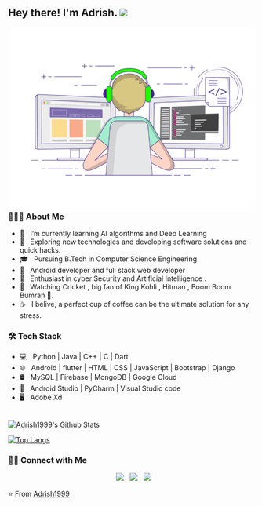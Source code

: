 <h2> Hey there! I'm Adrish. <img src="https://github.com/souvikguria98/souvikguria98/blob/master/Hi.gif" width="25"></h2>
<img align="right" alt="GIF" src="https://raw.githubusercontent.com/devSouvik/devSouvik/master/gif3.gif" width="500"/>

<h3> 👨🏻‍💻 About Me </h3>

- 🔭 &nbsp; I’m currently learning AI algorithms and Deep Learning
- 🤔 &nbsp; Exploring new technologies and developing software solutions and quick hacks.
- 🎓 &nbsp; Pursuing B.Tech in Computer Science Engineering
- 💼 &nbsp; Android developer and full stack web developer
- 🌱 &nbsp; Enthusiast in cyber Security and Artificial Intelligence .
- 🏏 &nbsp; Watching Cricket , big fan of King Kohli , Hitman , Boom Boom Bumrah 💙.
- ☕ &nbsp; I belive, a perfect cup of coffee can be the ultimate solution for any stress. 

<h3>🛠 Tech Stack</h3>

- 💻 &nbsp; Python | Java | C++ | C | Dart
- 🌐 &nbsp; Android | flutter | HTML | CSS | JavaScript | Bootstrap | Django
- 🛢 &nbsp; MySQL | Firebase | MongoDB | Google Cloud
- 🔧 &nbsp; Android Studio | PyCharm | Visual Studio code
- 🖥 &nbsp; Adobe Xd 

<br>

<img align="center" src="https://github-readme-stats.vercel.app/api?username=Adrish1999&include_all_commits=true&count_private=true&show_icons=true&line_height=20&title_color=7A7ADB&icon_color=2234AE&text_color=D3D3D3&bg_color=0,000000,130F40" alt="Adrish1999's Github Stats">

</br>

[![Top Langs](https://github-readme-stats.vercel.app/api/top-langs/?username=Adrish1999&layout=compact&text_color=daf7dc&bg_color=151515)](https://github.com/Adrish1999/github-readme-stats)


<h3> 🤝🏻 Connect with Me </h3>

<p align="center">
&nbsp; <a href="https://www.instagram.com/pongo_adrish/" target="_blank" rel="noopener noreferrer"><img src="https://img.icons8.com/plasticine/100/000000/instagram-new.png" width="50" /></a>  
&nbsp; <a href="https://www.linkedin.com/in/adrish-bose-66a0b71a5" target="_blank" rel="noopener noreferrer"><img src="https://img.icons8.com/plasticine/100/000000/linkedin.png" width="50" /></a>
&nbsp; <a href="mailto:adrishbose198@gmail.com" target="_blank" rel="noopener noreferrer"><img src="https://img.icons8.com/plasticine/100/000000/gmail.png"  width="50" /></a>
</p>

⭐️ From [Adrish1999](https://github.com/Adrish1999)
